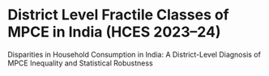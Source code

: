 # District Level Fractile Classes of MPCE in India (HCES 2023–24)
Disparities in Household Consumption in India: A District-Level Diagnosis of MPCE Inequality and Statistical Robustness
